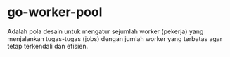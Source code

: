 # go-worker-pool
Adalah pola desain untuk mengatur sejumlah worker (pekerja) yang menjalankan tugas-tugas (jobs) dengan jumlah worker yang terbatas agar tetap terkendali dan efisien.

